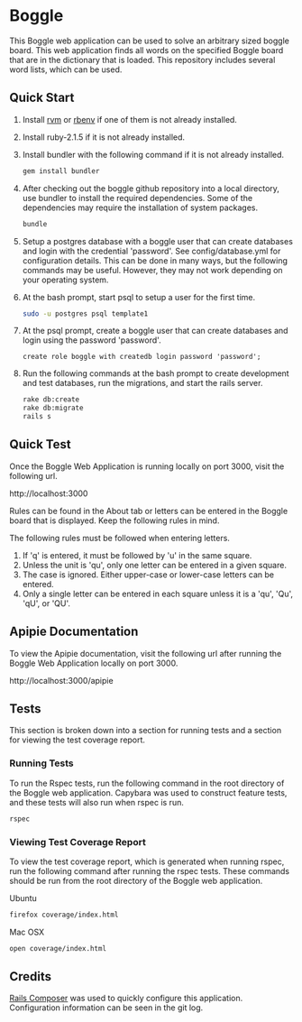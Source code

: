 # Boggle

This Boggle web application can be used to solve an arbitrary sized boggle
board. This web application finds all words on the specified Boggle board
that are in the dictionary that is loaded. This repository includes several
word lists, which can be used.

## Quick Start

1. Install [rvm](https://rvm.io/rvm/install) or
   [rbenv](https://github.com/sstephenson/rbenv#installation) if one of them is
   not already installed.
2. Install ruby-2.1.5 if it is not already installed.
3. Install bundler with the following command if it is not already installed.

   ```bash
   gem install bundler
   ```
4. After checking out the boggle github repository into a local directory,
   use bundler to install the required dependencies. Some of the dependencies
   may require the installation of system packages.

   ```bash
   bundle
   ```
5. Setup a postgres database with a boggle user that can create databases
   and login with the credential 'password'. See config/database.yml for
   configuration details. This can be done in many ways, but the following
   commands may be useful. However, they may not work depending on your
   operating system.
  1. At the bash prompt, start psql to setup a user for the first time.

     ```bash
     sudo -u postgres psql template1
     ```
  2. At the psql prompt, create a boggle user that can create databases
     and login using the password 'password'.

     ```psql
     create role boggle with createdb login password 'password';
     ```
6. Run the following commands at the bash prompt to create development and test
   databases, run the migrations, and start the rails server.

   ```bash
   rake db:create
   rake db:migrate
   rails s
   ```

## Quick Test

Once the Boggle Web Application is running locally on port 3000, visit the
following url.

http://localhost:3000

Rules can be found in the About tab or letters can be entered in the Boggle
board that is displayed. Keep the following rules in mind.

The following rules must be followed when entering letters.
1. If 'q' is entered, it must be followed by 'u' in the same square.
2. Unless the unit is 'qu', only one letter can be entered in a given square.
3. The case is ignored. Either upper-case or lower-case letters can be entered.
4. Only a single letter can be entered in each square unless it is a 'qu', 'Qu',
   'qU', or 'QU'.

## Apipie Documentation

To view the Apipie documentation, visit the following url after running the
Boggle Web Application locally on port 3000.

http://localhost:3000/apipie

## Tests

This section is broken down into a section for running tests and a section for
viewing the test coverage report.

### Running Tests

To run the Rspec tests, run the following command in the root directory of
the Boggle web application. Capybara was used to construct feature tests, and
these tests will also run when rspec is run.

```bash
rspec
```

### Viewing Test Coverage Report

To view the test coverage report, which is generated when running rspec, run
the following command after running the rspec tests. These commands should be
run from the root directory of the Boggle web application.

Ubuntu

```bash
firefox coverage/index.html
```

Mac OSX

```bash
open coverage/index.html
```

## Credits

[Rails Composer](https://github.com/RailsApps/rails-composer) was used to
quickly configure this application. Configuration information can be seen
in the git log.
